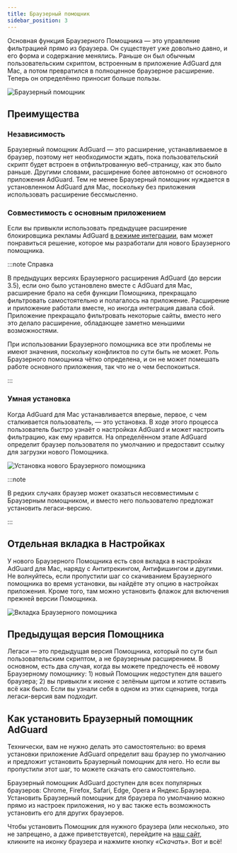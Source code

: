 ```yaml
---
title: Браузерный помощник
sidebar_position: 3
---
```


Основная функция Браузерного Помощника — это управление фильтрацией прямо из браузера. Он существует уже довольно давно, и его форма и содержание менялись. Раньше он был обычным пользовательским скриптом, встроенным в приложение AdGuard для Mac, а потом превратился в полноценное браузерное расширение. Теперь он определённо приносит больше пользы.

![Браузерный помощник](https://cdn.adtidy.org/content/kb/ad_blocker/mac/assistantmac.jpg)

## Преимущества

### Независимость

Браузерный помощник AdGuard — это расширение, устанавливаемое в браузер, поэтому нет необходимости ждать, пока пользовательский скрипт будет встроен в отфильтрованную веб-страницу, как это было раньше. Другими словами, расширение более автономно от основного приложения AdGuard. Тем не менее Браузерный помощник нуждается в установленном AdGuard для Mac, поскольку без приложения использовать расширение бессмысленно.

### Совместимость с основным приложением

Если вы привыкли использовать предыдущее расширение блокировщика рекламы AdGuard [в режиме интеграции](/adguard-browser-extension/integration-mode), вам может понравиться решение, которое мы разработали для нового Браузерного помощника.

:::note Справка

В предыдущих версиях Браузерного расширения AdGuard (до версии 3.5), если оно было установлено вместе с AdGuard для Mac, расширение брало на себя функции Помощника, прекращало фильтровать самостоятельно и полагалось на приложение. Расширение и приложение работали вместе, но иногда интеграция давала сбой. Приложение прекращало фильтровать некоторые сайты, вместо него это делало расширение, обладающее заметно меньшими возможностями.

При использовании Браузерного помощника все эти проблемы не имеют значения, поскольку конфликтов по сути быть не может. Роль Браузерного помощника чётко определена, и он не может помешать работе основного приложения, так что не о чем беспокоиться.

:::

### Умная установка

Когда AdGuard для Mac устанавливается впервые, первое, с чем сталкивается пользователь, — это установка. В ходе этого процесса пользователь быстро узнаёт о настройках AdGuard и может настроить фильтрацию, как ему нравится. На определённом этапе AdGuard определит браузер пользователя по умолчанию и предоставит ссылку для загрузки нового Помощника.

![Установка нового Браузерного помощника](https://cdn.adtidy.org/content/kb/ad_blocker/mac/assistant_onboarding_safari.jpg)

:::note

В редких случаях браузер может оказаться несовместимым с Браузерным помощником, и вместо него пользователю предложат установить легаси-версию.

:::

## Отдельная вкладка в Настройках

У нового Браузерного Помощника есть своя вкладка в настройках AdGuard для Mac, наряду с Антитрекингом, Антифишингом и другими. Не волнуйтесь, если пропустили шаг со скачиванием Браузерного помощника во время установки, вы найдёте эту опцию в настройках приложения. Кроме того, там можно установить флажок для включения прежней версии Помощника.

![Вкладка Браузерного помощника](https://cdn.adtidy.org/content/kb/ad_blocker/mac/assistant-separate-tab.png)

## Предыдущая версия Помощника

Легаси — это предыдущая версия Помощника, который по сути был пользовательским скриптом, а не браузерным расширением. В основном, есть два случая, когда вы можете предпочесть её новому Браузерному помощнику: 1) новый Помощник недоступен для вашего браузера; 2) вы привыкли к иконке с зелёным щитом и хотите оставить всё как было.  Если вы узнали себя в одном из этих сценариев, тогда легаси-версия вам подходит.

## Как установить Браузерный помощник AdGuard

Технически, вам не нужно делать это самостоятельно: во время установки приложение AdGuard определит ваш браузер по умолчанию и предложит установить Браузерный помощник для него. Но если вы пропустили этот шаг, то можете скачать его самостоятельно.

Браузерный помощник AdGuard доступен для всех популярных браузеров: Chrome, Firefox, Safari, Edge, Opera и Яндекс.Браузера. Установить Браузерный помощник для браузера по умолчанию можно прямо из настроек приложения, но у вас также есть возможность установить его для других браузеров.

Чтобы установить Помощник для нужного браузера (или несколько, это не запрещено, а даже приветствуется), перейдите на [наш сайт](https://adguard.com/adguard-assistant/overview.html), кликните на иконку браузера и нажмите кнопку *«Скачать»*. Вот и всё!
